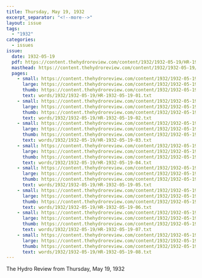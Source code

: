 ```yaml
---
title: Thursday, May 19, 1932
excerpt_separator: "<!--more-->"
layout: issue
tags:
  - "1932"
categories:
  - issues
issue:
  date: 1932-05-19
  pdf: https://content.thehydroreview.com/content/1932/1932-05-19/HR-1932-05-19.pdf
  masthead: https://content.thehydroreview.com/content/1932/1932-05-19/masthead/HR-1932-05-19.jpg
  pages:
    - small: https://content.thehydroreview.com/content/1932/1932-05-19/small/HR-1932-05-19-01.jpg
      large: https://content.thehydroreview.com/content/1932/1932-05-19/large/HR-1932-05-19-01.jpg
      thumb: https://content.thehydroreview.com/content/1932/1932-05-19/thumbnails/HR-1932-05-19-01.jpg
      text: words/1932/1932-05-19/HR-1932-05-19-01.txt
    - small: https://content.thehydroreview.com/content/1932/1932-05-19/small/HR-1932-05-19-02.jpg
      large: https://content.thehydroreview.com/content/1932/1932-05-19/large/HR-1932-05-19-02.jpg
      thumb: https://content.thehydroreview.com/content/1932/1932-05-19/thumbnails/HR-1932-05-19-02.jpg
      text: words/1932/1932-05-19/HR-1932-05-19-02.txt
    - small: https://content.thehydroreview.com/content/1932/1932-05-19/small/HR-1932-05-19-03.jpg
      large: https://content.thehydroreview.com/content/1932/1932-05-19/large/HR-1932-05-19-03.jpg
      thumb: https://content.thehydroreview.com/content/1932/1932-05-19/thumbnails/HR-1932-05-19-03.jpg
      text: words/1932/1932-05-19/HR-1932-05-19-03.txt
    - small: https://content.thehydroreview.com/content/1932/1932-05-19/small/HR-1932-05-19-04.jpg
      large: https://content.thehydroreview.com/content/1932/1932-05-19/large/HR-1932-05-19-04.jpg
      thumb: https://content.thehydroreview.com/content/1932/1932-05-19/thumbnails/HR-1932-05-19-04.jpg
      text: words/1932/1932-05-19/HR-1932-05-19-04.txt
    - small: https://content.thehydroreview.com/content/1932/1932-05-19/small/HR-1932-05-19-05.jpg
      large: https://content.thehydroreview.com/content/1932/1932-05-19/large/HR-1932-05-19-05.jpg
      thumb: https://content.thehydroreview.com/content/1932/1932-05-19/thumbnails/HR-1932-05-19-05.jpg
      text: words/1932/1932-05-19/HR-1932-05-19-05.txt
    - small: https://content.thehydroreview.com/content/1932/1932-05-19/small/HR-1932-05-19-06.jpg
      large: https://content.thehydroreview.com/content/1932/1932-05-19/large/HR-1932-05-19-06.jpg
      thumb: https://content.thehydroreview.com/content/1932/1932-05-19/thumbnails/HR-1932-05-19-06.jpg
      text: words/1932/1932-05-19/HR-1932-05-19-06.txt
    - small: https://content.thehydroreview.com/content/1932/1932-05-19/small/HR-1932-05-19-07.jpg
      large: https://content.thehydroreview.com/content/1932/1932-05-19/large/HR-1932-05-19-07.jpg
      thumb: https://content.thehydroreview.com/content/1932/1932-05-19/thumbnails/HR-1932-05-19-07.jpg
      text: words/1932/1932-05-19/HR-1932-05-19-07.txt
    - small: https://content.thehydroreview.com/content/1932/1932-05-19/small/HR-1932-05-19-08.jpg
      large: https://content.thehydroreview.com/content/1932/1932-05-19/large/HR-1932-05-19-08.jpg
      thumb: https://content.thehydroreview.com/content/1932/1932-05-19/thumbnails/HR-1932-05-19-08.jpg
      text: words/1932/1932-05-19/HR-1932-05-19-08.txt
---
```


The Hydro Review from Thursday, May 19, 1932

<!--more-->

